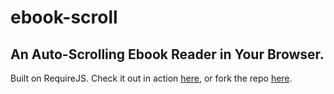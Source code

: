 # ebook-scroll

## An Auto-Scrolling Ebook Reader in Your Browser.

Built on RequireJS. Check it out in action [here](http://mzmm56.github.io/ebook-scroll/dist/), or fork the repo [here](https://github.com/mzmm56/ebook-scroll/tree/master).
